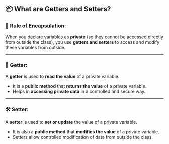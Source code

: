 ## 📦 What are Getters and Setters?

### 🔐 Rule of Encapsulation:
When you declare variables as **private** (so they cannot be accessed directly from outside the class), you use **getters and setters** to access and modify these variables from outside.

---

### 🧠 Getter:
A **getter** is used to **read the value** of a private variable.

- It is a **public method** that **returns the value** of a private variable.
- Helps in **accessing private data** in a controlled and secure way.

---

### 🛠️ Setter:

A **setter** is used to **set or update** the value of a private variable.

- It is also a **public method** that **modifies the value** of a private variable.
- Setters allow controlled modification of data from outside the class.


